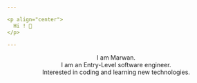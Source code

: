 ```yaml
---  

<p align="center">
  Hi ! 👋
</p>

---
```


<p align="center">
I am Marwan.</br>
I am an Entry-Level software engineer.</br>
Interested in coding and learning new technologies.</br>
</p>

